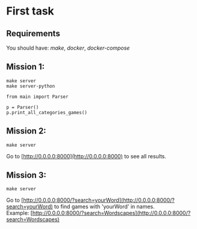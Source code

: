 # First task  

## Requirements  
You should have: *make*, *docker*, *docker-compose*

## Mission 1: 
```
make server
make server-python
```  
```  
from main import Parser

p = Parser()
p.print_all_categories_games()
```  

## Mission 2:  
```
make server
```  
Go to [http://0.0.0.0:8000](http://0.0.0.0:8000) to see all results.  

## Mission 3:  
```
make server
```  
Go to [http://0.0.0.0:8000/?search=yourWord](http://0.0.0.0:8000/?search=yourWord) to find games with 'yourWord' in names.  
Example: [http://0.0.0.0:8000/?search=Wordscapes](http://0.0.0.0:8000/?search=Wordscapes)